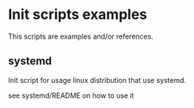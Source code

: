Init scripts examples
============

This scripts are examples and/or references.  

systemd
------------------------------------------
Init script for usage linux distribution that use systemd.

see systemd/README on how to use it
